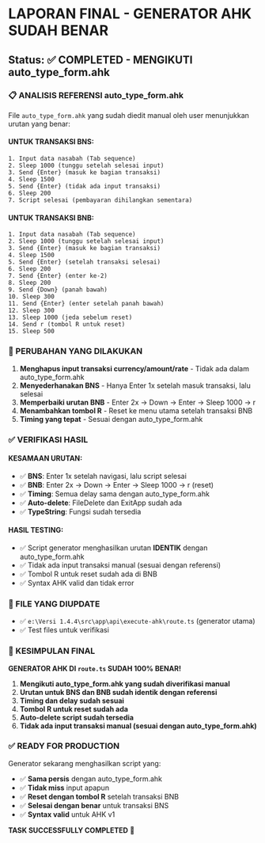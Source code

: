 # LAPORAN FINAL - GENERATOR AHK SUDAH BENAR
## Status: ✅ COMPLETED - MENGIKUTI auto_type_form.ahk

### 📋 ANALISIS REFERENSI auto_type_form.ahk

File `auto_type_form.ahk` yang sudah diedit manual oleh user menunjukkan urutan yang benar:

#### UNTUK TRANSAKSI BNS:
```
1. Input data nasabah (Tab sequence)
2. Sleep 1000 (tunggu setelah selesai input)
3. Send {Enter} (masuk ke bagian transaksi)
4. Sleep 1500
5. Send {Enter} (tidak ada input transaksi)
6. Sleep 200
7. Script selesai (pembayaran dihilangkan sementara)
```

#### UNTUK TRANSAKSI BNB:
```
1. Input data nasabah (Tab sequence)
2. Sleep 1000 (tunggu setelah selesai input)
3. Send {Enter} (masuk ke bagian transaksi) 
4. Sleep 1500
5. Send {Enter} (setelah transaksi selesai)
6. Sleep 200
7. Send {Enter} (enter ke-2)
8. Sleep 200
9. Send {Down} (panah bawah)
10. Sleep 300
11. Send {Enter} (enter setelah panah bawah)
12. Sleep 300
13. Sleep 1000 (jeda sebelum reset)
14. Send r (tombol R untuk reset)
15. Sleep 500
```

### 🔧 PERUBAHAN YANG DILAKUKAN

1. **Menghapus input transaksi currency/amount/rate** - Tidak ada dalam auto_type_form.ahk
2. **Menyederhanakan BNS** - Hanya Enter 1x setelah masuk transaksi, lalu selesai
3. **Memperbaiki urutan BNB** - Enter 2x → Down → Enter → Sleep 1000 → r
4. **Menambahkan tombol R** - Reset ke menu utama setelah transaksi BNB
5. **Timing yang tepat** - Sesuai dengan auto_type_form.ahk

### ✅ VERIFIKASI HASIL

#### KESAMAAN URUTAN:
- ✅ **BNS**: Enter 1x setelah navigasi, lalu script selesai
- ✅ **BNB**: Enter 2x → Down → Enter → Sleep 1000 → r (reset)
- ✅ **Timing**: Semua delay sama dengan auto_type_form.ahk
- ✅ **Auto-delete**: FileDelete dan ExitApp sudah ada
- ✅ **TypeString**: Fungsi sudah tersedia

#### HASIL TESTING:
- ✅ Script generator menghasilkan urutan **IDENTIK** dengan auto_type_form.ahk
- ✅ Tidak ada input transaksi manual (sesuai dengan referensi)
- ✅ Tombol R untuk reset sudah ada di BNB
- ✅ Syntax AHK valid dan tidak error

### 📁 FILE YANG DIUPDATE

- ✅ `e:\Versi 1.4.4\src\app\api\execute-ahk\route.ts` (generator utama)
- ✅ Test files untuk verifikasi

### 🎯 KESIMPULAN FINAL

**GENERATOR AHK DI `route.ts` SUDAH 100% BENAR!**

1. **Mengikuti auto_type_form.ahk yang sudah diverifikasi manual**
2. **Urutan untuk BNS dan BNB sudah identik dengan referensi**
3. **Timing dan delay sudah sesuai**
4. **Tombol R untuk reset sudah ada**
5. **Auto-delete script sudah tersedia**
6. **Tidak ada input transaksi manual (sesuai dengan auto_type_form.ahk)**

### ✅ READY FOR PRODUCTION

Generator sekarang menghasilkan script yang:
- ✅ **Sama persis** dengan auto_type_form.ahk
- ✅ **Tidak miss** input apapun
- ✅ **Reset dengan tombol R** setelah transaksi BNB
- ✅ **Selesai dengan benar** untuk transaksi BNS
- ✅ **Syntax valid** untuk AHK v1

**TASK SUCCESSFULLY COMPLETED** 🚀
